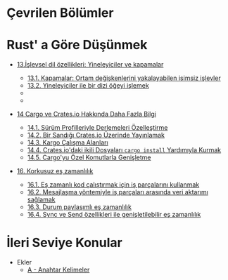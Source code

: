 
# Çevrilen Bölümler

# Rust' a Göre Düşünmek 

* [13.İşlevsel dil özellikleri: Yineleyiciler ve kapamalar](ch13-00-functional-features.md)
  * [13.1. Kapamalar: Ortam değişkenlerini yakalayabilen isimsiz işlevler](ch13-01-closures.md)
  * [13.2. Yineleyiciler ile bir dizi öğeyi işlemek](ch13-02-iterators.md)
  *
  *

 * [14 Cargo ve Crates.io Hakkında Daha Fazla Bilgi](ch14-00-more-about-cargo.md)
   * [14.1. Sürüm Profilleriyle Derlemeleri Özelleştirme](ch14-01-release-profiles.md)
   * [14.2. Bir Sandığı Crates.io Üzerinde Yayınlamak](ch14-02-publishing-to-crates-io.md)
   * [14.3. Kargo Çalışma Alanları](ch14-03-cargo-workspaces.md)
   * [14.4. Crates.io'daki ikili Dosyaları `cargo install` Yardımıyla Kurmak](ch14-04-installing-binaries.md)
   * [14.5. Cargo'yu Özel Komutlarla Genişletme](ch14-05-extending-cargo.md)

* [16. Korkusuz eş zamanlılık](ch16-00-concurrency.md)
  * [16.1. Eş zamanlı kod çalıştırmak için iş parçalarını kullanmak](ch16-01-threads.md)
  * [16.2. Mesajlaşma yöntemiyle iş parçaları arasında veri aktarımı sağlamak](ch16-02-message-passing.md)
  * [16.3. Durum paylaşımlı eş zamanlılık](ch16-03-shared-state.md)
  * [16.4. Sync ve Send özellikleri ile genişletilebilir eş zamanlılık](ch16-04-extensible-concurrency-sync-and-send.md)
  
# İleri Seviye Konular  
* Ekler
  * [A - Anahtar Kelimeler](appendix-01-keywords.md)
